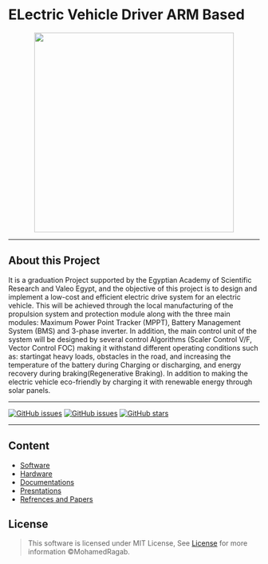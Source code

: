 # ELectric Vehicle Driver ARM Based

<div align='center'>
<img height="400px" src="https://user-images.githubusercontent.com/38363762/160945403-9356d60a-31d5-4852-b8f4-4246a0c8bf4d.png">
</div>
<hr/>

## About this Project
It is a graduation Project supported by the Egyptian Academy of Scientific Research and Valeo Egypt, and the objective of this project is to design and implement a low-cost and efficient electric drive system for an electric vehicle. This will be achieved through the local manufacturing of the propulsion system and protection module along with the three main modules: Maximum Power Point Tracker (MPPT), Battery Management System (BMS) and 3-phase inverter. In addition, the main control unit of the system will be designed by several control Algorithms (Scaler Control V/F, Vector Control FOC) making it withstand different operating conditions such as: startingat heavy loads, obstacles in the road, and increasing the temperature of the battery during Charging or discharging, and energy recovery during braking(Regenerative Braking). In addition to making the electric vehicle eco-friendly by charging it with renewable energy through solar panels.


<hr/>

[![GitHub issues](https://img.shields.io/github/contributors/MohamedRagaab/ELectric-Vehicle-Drive-System-ARM-Based-MC)](https://github.com/MohamedRagaab/ELectric-Vehicle-Drive-System-ARM-Based-MC/contributors)
[![GitHub issues](https://img.shields.io/github/issues/MohamedRagaab/ELectric-Vehicle-Drive-System-ARM-Based-MC)](https://github.com/MohamedRagaab/ELectric-Vehicle-Drive-System-ARM-Based-MC)
[![GitHub stars](https://img.shields.io/github/stars/MohamedRagaab/ELectric-Vehicle-Drive-System-ARM-Based-MC)](https://github.com/MohamedRagaab/ELectric-Vehicle-Drive-System-ARM-Based-MC)

 <hr/>
  
## Content
* [Software](https://github.com/MohamedRagaab/ELectric-Vehicle-Drive-System-ARM-Based-MC/tree/main/Software) 
* [Hardware](https://github.com/MohamedRagaab/ELectric-Vehicle-Drive-System-ARM-Based-MC/tree/main/Hardware)
* [Documentations](https://github.com/MohamedRagaab/ELectric-Vehicle-Drive-System-ARM-Based-MC/tree/main/Documentations)
* [Presntations](https://github.com/MohamedRagaab/ELectric-Vehicle-Drive-System-ARM-Based-MC/tree/main/Presentations)
* [Refrences and Papers](https://github.com/MohamedRagaab/ELectric-Vehicle-Drive-System-ARM-Based-MC/tree/main/References%20and%20Papers)

## License

> This software is licensed under MIT License, See [License](https://github.com/MohamedRagaab/ELectric-Vehicle-Drive-System-ARM-Based-MC/blob/main/LICENSE) for more information ©MohamedRagab.
